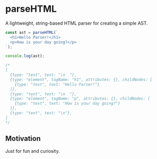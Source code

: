 # parseHTML

A lightweight, string-based HTML parser for creating a simple AST.

```js
const ast = parseHTML(`
  <h1>Hello Parser!</h1>
  <p>How is your day going?</p>
`);

console.log(ast);

/*
[
  {type: "text", text: "\n  "},
  {type: "element", tagName: "h1", attributes: {}, childNodes: [
    {type: "text", text: "Hello Parser!"}
  ]},
  {type: "text", text: "\n  "},
  {type: "element", tagName: "p", attributes: {}, childNodes: [
    {type: "text", text: "How is your day going?"}
  ]},
  {type: "text", text: "\n"},
]
*/
```

## Motivation

Just for fun and curiosity.
